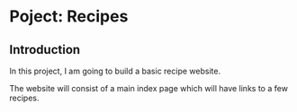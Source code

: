 # Poject: Recipes

## Introduction

In this project, I am going to build a basic recipe website.

The website will consist of a main index page which will have links to a few recipes.
